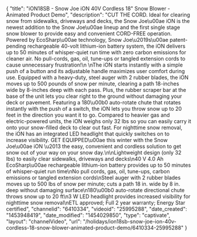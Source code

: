 {
    "title": "iON18SB - Snow Joe iON 40V Cordless 18\" Snow Blower - Animated Product Demo",
    "description": "CUT THE CORD. Ideal for clearing snow from sidewalks, driveways and decks, the Snow Joe\u00ae iON is the newest addition to the Snow Joe\u00ae lineup and the first single stage snow blower to provide easy and convenient CORD-FREE operation. Powered by EcoSharp\u00ae technology, Snow Joe\u2019s\u00ae patent-pending rechargeable 40-volt lithium-ion battery system, the iON delivers up to 50 minutes of whisper-quiet run time with zero carbon emissions for cleaner air. No pull-cords, gas, oil, tune-ups or tangled extension cords to cause unnecessary frustration!\n \nThe iON starts instantly with a simple push of a button and its adjustable handle maximizes user comfort during use. Equipped with a heavy-duty, steel auger with 2 rubber blades, the iON moves up to 500 pounds of snow per minute, clearing a path 18-inches wide by 8-inches deep with each pass. Plus, the rubber scraper bar at the base of the unit lets you clear right to the ground without damaging your deck or pavement. Featuring a 180\u00b0 auto-rotate chute that rotates instantly with the push of a switch, the iON lets you throw snow up to 20 feet in the direction you want it to go. Compared to heavier gas and electric-powered units, the iON weighs only 32 lbs so you can easily carry it onto your snow-filled deck to clear out fast. For nighttime snow removal, the iON has an integrated LED headlight that quickly switches on to increase visibility. GET EQUIPPED\u00ae this winter with the Snow Joe\u00ae iON \u2013 the easy, convenient and cordless solution to get snow out of your way on your snow day.\n\nLightweight design (only 32 lbs) to easily clear sidewalks, driveways and decks\n40 V 4.0 Ah EcoSharp\u00ae rechargeable lithium-ion battery provides up to 50 minutes of whisper-quiet run time\nNo pull cords, gas, oil, tune-ups, carbon emissions or tangled extension cords\nSteel auger with 2 rubber blades moves up to 500 lbs of snow per minute; cuts a path 18 in. wide by 8 in. deep without damaging surface\n180\u00b0 auto-rotate directional chute throws snow up to 20 ft\n3 W LED headlight provides increased visibility for nighttime snow removal\nETL approved; Full 2 year warranty; Energy Star certified",
    "channelid": "6410334",
    "videoid": "25995288",
    "date_created": "1453948419",
    "date_modified": "1454029850",
    "type": "captivate",
    "layout": "channelVideo",
    "url": "\/holidays\/ion18sb-snow-joe-ion-40v-cordless-18-snow-blower-animated-product-demo\/6410334-25995288"
}